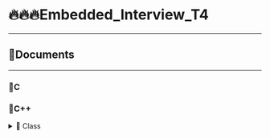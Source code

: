 # 🔥🔥🔥Embedded_Interview_T4
-------------------------------------------------------------
## 🧾Documents
-------------------------------------------------------------
###  💊C 
### 💊C++      
<details>

<summary>🔸 Class</summary>
   
### Khái niệm
   > Class hay lớp là một mô tả trừu tượng **(abstract)** của nhóm các đối tượng **(object)** có cùng bản chất, ngược lại mỗi một đối tượng là một thể hiện cụ thể **(instance)** cho những mô tả trừu tượng đó. Một class trong C++ sẽ có các đặc điểm sau:
   
        ▪ Một class bao gồm các thành phần dữ liệu (thuộc tính hay property) và các phương thức (hàm thành phần hay method).
        ▪ Class thực chất là một kiểu dữ liệu do người lập trình định nghĩa.
        ▪ Trong C++, từ khóa class sẽ chỉ điểm bắt đầu của một class sẽ được cài đặt.
   
### Khai báo class và sử dụng class
       ```ruby
       class Person {
       public:
       string firstName; // property
       string lastName; // property
       int age; // property
       void fullname() { // method
       cout << firstName << ' ' << lastName;
       }
      }
      ```
   
 ### Access modifiers & properties declaration
   
   > Access modifier là phạm vi truy cập của các thuộc tính và phương thức sẽ được khai báo bên dưới nó. Có 3 phạm vi truy cập trong C++ là** public**, **private** và **protected**
   
      ▪ Các thuộc tính và phương thức khai báo public thì có thể được truy cập trực tiếp thông qua instance của class đó. Các thuộc tính nên khai báo là public nếu bạn không có ràng buộc điều kiện trước khi gán (người dùng có thể  thoải mái gán giá trị) hoặc bạn không cần xử lý trước khi trả về giá trị thuộc tính.
      ▪ Các thuộc tính private thường được sử dụng khi bạn không mong muốn người khác có thể tùy ý gán giá trị hoặc là bạn muốn xử lý trước khi trả về giá trị.
      ▪ Đối với protected, các phương thức và thuộc tính chỉ có thể truy cập qua các class kế thừa nó hoặc chính nó.
   
</details>
